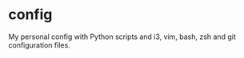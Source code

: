 # config

My personal config with Python scripts and i3, vim, bash, zsh and git configuration files.
